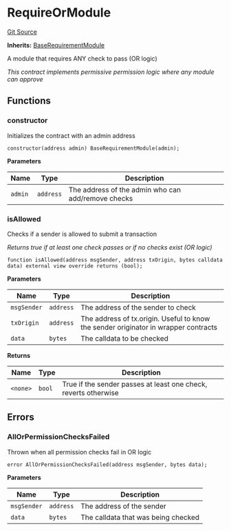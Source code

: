 # RequireOrModule
[Git Source](https://github.com/SyndicateProtocol/syndicate-appchains/blob/e670fbd66628d486b7f0c62387b907c2a44879ed/src/requirement-modules/RequireOrModule.sol)

**Inherits:**
[BaseRequirementModule](/src/requirement-modules/BaseRequirementModule.sol/abstract.BaseRequirementModule.md)

A module that requires ANY check to pass (OR logic)

*This contract implements permissive permission logic where any module can approve*


## Functions
### constructor

Initializes the contract with an admin address


```solidity
constructor(address admin) BaseRequirementModule(admin);
```
**Parameters**

|Name|Type|Description|
|----|----|-----------|
|`admin`|`address`|The address of the admin who can add/remove checks|


### isAllowed

Checks if a sender is allowed to submit a transaction

*Returns true if at least one check passes or if no checks exist (OR logic)*


```solidity
function isAllowed(address msgSender, address txOrigin, bytes calldata data) external view override returns (bool);
```
**Parameters**

|Name|Type|Description|
|----|----|-----------|
|`msgSender`|`address`|The address of the sender to check|
|`txOrigin`|`address`|The address of tx.origin. Useful to know the sender originator in wrapper contracts|
|`data`|`bytes`|The calldata to be checked|

**Returns**

|Name|Type|Description|
|----|----|-----------|
|`<none>`|`bool`|True if the sender passes at least one check, reverts otherwise|


## Errors
### AllOrPermissionChecksFailed
Thrown when all permission checks fail in OR logic


```solidity
error AllOrPermissionChecksFailed(address msgSender, bytes data);
```

**Parameters**

|Name|Type|Description|
|----|----|-----------|
|`msgSender`|`address`|The address of the sender|
|`data`|`bytes`|The calldata that was being checked|

